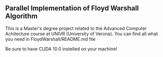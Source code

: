 ## Parallel Implementation of Floyd Warshall Algorithm

This is a Master's degree project related to the Advanced Computer Achitecture course at UNIVR (University of Verona).
You can find all what you need in FloydWarshall/README.md file

Be sure to have CUDA 10.0 instelled on your machine!
